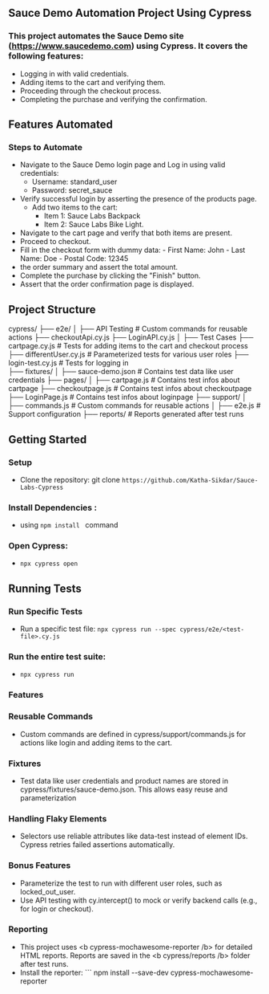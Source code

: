 ## Sauce Demo Automation Project Using Cypress
### This project automates the Sauce Demo site (https://www.saucedemo.com) using Cypress. It covers the following features:

  - Logging in with valid credentials.
  - Adding items to the cart and verifying them.
  - Proceeding through the checkout process.
  - Completing the purchase and verifying the confirmation.
    
## Features Automated
### Steps to Automate
- Navigate to the Sauce Demo login page and Log in using valid credentials:
  - Username: standard_user
  - Password: secret_sauce
- Verify successful login by asserting the presence of the products page.
  - Add two items to the cart:
      - Item 1: Sauce Labs Backpack
      - Item 2: Sauce Labs Bike Light.
- Navigate to the cart page and verify that both items are present.
- Proceed to checkout.
- Fill in the checkout form with dummy data:
      - First Name: John
      - Last Name: Doe
      - Postal Code: 12345
-  the order summary and assert the total amount.
- Complete the purchase by clicking the "Finish" button.
- Assert that the order confirmation page is displayed.

## Project Structure 

cypress/
├── e2e/
│   ├── API Testing             # Custom commands for reusable actions
        ├── checkoutApi.cy.js
        ├── LoginAPI.cy.js
│   ├── Test Cases
        ├── cartpage.cy.js       # Tests for adding items to the cart and checkout process
        ├── differentUser.cy.js  # Parameterized tests for various user roles
        ├── login-test.cy.js     # Tests for logging in       
├── fixtures/
│   ├── sauce-demo.json           # Contains test data like user credentials
├── pages/
│   ├── cartpage.js             # Contains test infos about cartpage
    ├── checkoutpage.js         # Contains test infos about checkoutpage
    ├── LoginPage.js            # Contains test infos about loginpage
├── support/
│   ├── commands.js             # Custom commands for reusable actions
│   ├── e2e.js                  # Support configuration
├── reports/                    # Reports generated after test runs

## Getting Started 
### Setup
  - Clone the repository: git clone ``` https://github.com/Katha-Sikdar/Sauce-Labs-Cypress ```
### Install Dependencies : 
  - using ```npm install ``` command
### Open Cypress:
 - ``` npx cypress open ```
   
## Running Tests
### Run Specific Tests 
  - Run a specific test file: ``` npx cypress run --spec cypress/e2e/<test-file>.cy.js ```

### Run the entire test suite: 
  - ``` npx cypress run ```

### Features 
### Reusable Commands
  - Custom commands are defined in cypress/support/commands.js for actions like login and adding items to the cart.
### Fixtures 
  - Test data like user credentials and product names are stored in cypress/fixtures/sauce-demo.json. This allows easy reuse and parameterization
### Handling Flaky Elements
  - Selectors use reliable attributes like data-test instead of element IDs. Cypress retries failed assertions automatically.

### Bonus Features
  - Parameterize the test to run with different user roles, such as locked_out_user.
  - Use API testing with cy.intercept() to mock or verify backend calls (e.g., for
    login or checkout).
    
### Reporting
  - This project uses <b  cypress-mochawesome-reporter /b> for detailed HTML reports. Reports are saved in the <b cypress/reports /b> folder after test runs.
  - Install the reporter: ``` npm install --save-dev cypress-mochawesome-reporter 


 





